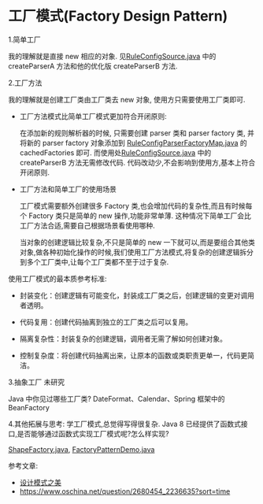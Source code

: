 # 工厂模式(Factory Design Pattern)

1.简单工厂

我的理解就是直接 new 相应的对象. 见[RuleConfigSource.java](src/main/java/com/example/designpattern/factory/RuleConfigSource.java) 中的 createParserA 方法和他的优化版 createParserB 方法.

2.工厂方法

我的理解就是创建工厂类由工厂类去 new 对象, 使用方只需要使用工厂类即可.

* 工厂方法模式比简单工厂模式更加符合开闭原则:

  在添加新的规则解析器的时候, 只需要创建 parser 类和 parser factory 类, 并将新的 parser factory 对象添加到 [RuleConfigParserFactoryMap.java](src/main/java/com/example/designpattern/factory/RuleConfigParserFactoryMap.java) 的 cachedFactories 即可. 而使用处[RuleConfigSource.java](src/main/java/com/example/designpattern/factory/RuleConfigSource.java) 中的 createParserB 方法无需修改代码. 
  代码改动少,不会影响到使用方,基本上符合开闭原则.

* 工厂方法和简单工厂的使用场景

  工厂模式需要额外创建很多 Factory 类,也会增加代码的复杂性,而且有时候每个 Factory 类只是简单的 new 操作,功能非常单薄. 这种情况下简单工厂会比工厂方法合适,需要自己根据场景看使用哪种.
  
  当对象的创建逻辑比较复杂,不只是简单的 new 一下就可以,而是要组合其他类对象,做各种初始化操作的时候,我们使用工厂方法模式,将复杂的创建逻辑拆分到多个工厂类中,让每个工厂类都不至于过于复杂.

使用工厂模式的最本质参考标准:

* 封装变化：创建逻辑有可能变化，封装成工厂类之后，创建逻辑的变更对调用者透明。

* 代码复用：创建代码抽离到独立的工厂类之后可以复用。

* 隔离复杂性：封装复杂的创建逻辑，调用者无需了解如何创建对象。

* 控制复杂度：将创建代码抽离出来，让原本的函数或类职责更单一，代码更简洁。

3.抽象工厂
未研究


Java 中你见过哪些工厂类?
DateFormat、Calendar、Spring 框架中的 BeanFactory



4.其他拓展与思考:
学工厂模式,总觉得写得很复杂. Java 8 已经提供了函数式接口,是否能够通过函数式实现工厂模式呢?怎么样实现?

[ShapeFactory.java](src/main/java/com/example/designpattern/other/ShapeFactory.java), [FactoryPatternDemo.java](src/main/java/com/example/designpattern/other/FactoryPatternDemo.java)


参考文章:
* [设计模式之美](https://time.geekbang.org/column/intro/250?utm_source=pc&utm_medium=chaping&utm_term=pc_interstitial_826)
* https://www.oschina.net/question/2680454_2236635?sort=time